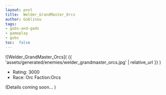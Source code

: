```yaml
---
layout: post
title:  Welder_GrandMaster_Orcs
author: Goblinou
tags:
- gobs-and-gods
- gameplay
- gobs
toc:  false
---
```


![Welder_GrandMaster_Orcs]( {{ 'assets/generated/enemies/welder_grandmaster_orcs.jpg' | relative_url }} )
- Rating: 3000
- Race: Orc  Faction:Orcs

(Details coming soon... )